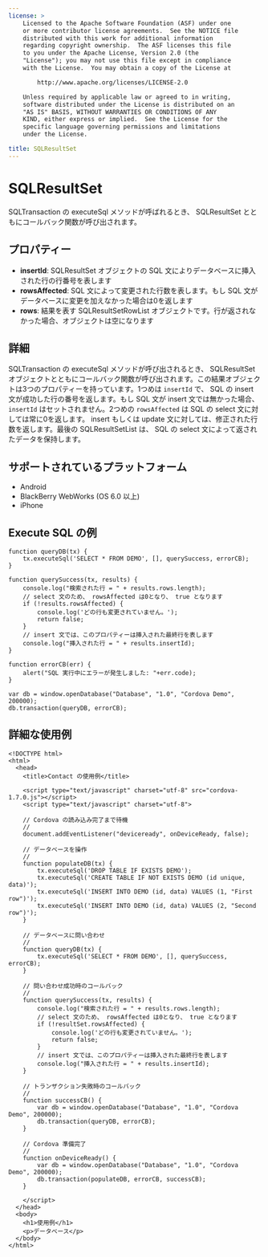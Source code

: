 ```yaml
---
license: >
    Licensed to the Apache Software Foundation (ASF) under one
    or more contributor license agreements.  See the NOTICE file
    distributed with this work for additional information
    regarding copyright ownership.  The ASF licenses this file
    to you under the Apache License, Version 2.0 (the
    "License"); you may not use this file except in compliance
    with the License.  You may obtain a copy of the License at

        http://www.apache.org/licenses/LICENSE-2.0

    Unless required by applicable law or agreed to in writing,
    software distributed under the License is distributed on an
    "AS IS" BASIS, WITHOUT WARRANTIES OR CONDITIONS OF ANY
    KIND, either express or implied.  See the License for the
    specific language governing permissions and limitations
    under the License.

title: SQLResultSet
---
```


SQLResultSet
=======

SQLTransaction の executeSql メソッドが呼ばれるとき、 SQLResultSet とともにコールバック関数が呼び出されます。

プロパティー
-------

- __insertId__: SQLResultSet オブジェクトの SQL 文によりデータベースに挿入された行の行番号を表します
- __rowsAffected__: SQL 文によって変更された行数を表します。もし SQL 文がデータベースに変更を加えなかった場合は0を返します
- __rows__: 結果を表す SQLResultSetRowList オブジェクトです。行が返されなかった場合、オブジェクトは空になります

詳細
-------

SQLTransaction の executeSql メソッドが呼び出されるとき、 SQLResultSet オブジェクトとともにコールバック関数が呼び出されます。この結果オブジェクトは3つのプロパティーを持っています。1つめは `insertId` で、 SQL の insert 文が成功した行の番号を返します。もし SQL 文が insert 文では無かった場合、 `insertId` はセットされません。2つめの `rowsAffected` は SQL の select 文に対しては常に0を返します。 insert もしくは update 文に対しては、修正された行数を返します。最後の SQLResultSetList は、 SQL の select 文によって返されたデータを保持します。

サポートされているプラットフォーム
-------------------

- Android
- BlackBerry WebWorks (OS 6.0 以上)
- iPhone

Execute SQL の例
------------------

    function queryDB(tx) {
        tx.executeSql('SELECT * FROM DEMO', [], querySuccess, errorCB);
    }

    function querySuccess(tx, results) {
        console.log("検索された行 = " + results.rows.length);
        // select 文のため、 rowsAffected は0となり、 true となります
        if (!results.rowsAffected) {
            console.log('どの行も変更されていません。');
            return false;
        }
        // insert 文では、このプロパティーは挿入された最終行を表します
        console.log("挿入された行 = " + results.insertId);
    }

    function errorCB(err) {
        alert("SQL 実行中にエラーが発生しました: "+err.code);
    }

    var db = window.openDatabase("Database", "1.0", "Cordova Demo", 200000);
    db.transaction(queryDB, errorCB);

詳細な使用例
------------

    <!DOCTYPE html>
    <html>
      <head>
        <title>Contact の使用例</title>

        <script type="text/javascript" charset="utf-8" src="cordova-1.7.0.js"></script>
        <script type="text/javascript" charset="utf-8">

        // Cordova の読み込み完了まで待機
        //
        document.addEventListener("deviceready", onDeviceReady, false);

        // データベースを操作
        //
        function populateDB(tx) {
            tx.executeSql('DROP TABLE IF EXISTS DEMO');
            tx.executeSql('CREATE TABLE IF NOT EXISTS DEMO (id unique, data)');
            tx.executeSql('INSERT INTO DEMO (id, data) VALUES (1, "First row")');
            tx.executeSql('INSERT INTO DEMO (id, data) VALUES (2, "Second row")');
        }

        // データベースに問い合わせ
        //
        function queryDB(tx) {
            tx.executeSql('SELECT * FROM DEMO', [], querySuccess, errorCB);
        }

        // 問い合わせ成功時のコールバック
        //
        function querySuccess(tx, results) {
            console.log("検索された行 = " + results.rows.length);
            // select 文のため、 rowsAffected は0となり、 true となります
            if (!resultSet.rowsAffected) {
                console.log('どの行も変更されていません。');
                return false;
            }
            // insert 文では、このプロパティーは挿入された最終行を表します
            console.log("挿入された行 = " + results.insertId);
        }

        // トランザクション失敗時のコールバック
        //
        function successCB() {
            var db = window.openDatabase("Database", "1.0", "Cordova Demo", 200000);
            db.transaction(queryDB, errorCB);
        }

        // Cordova 準備完了
        //
        function onDeviceReady() {
            var db = window.openDatabase("Database", "1.0", "Cordova Demo", 200000);
            db.transaction(populateDB, errorCB, successCB);
        }

        </script>
      </head>
      <body>
        <h1>使用例</h1>
        <p>データベース</p>
      </body>
    </html>
